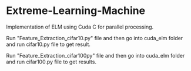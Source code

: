 # Extreme-Learning-Machine
Implementation of ELM using Cuda C for parallel processing.

Run "Feature_Extraction_cifar10.py" file and then go into cuda_elm folder and run cifar10.py file to get result. 

Run "Feature_Extraction_cifar100py" file and then go into cuda_elm folder and run cifar100.py file to get results.
